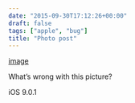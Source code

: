 ```yaml
---
date: "2015-09-30T17:12:26+00:00"
draft: false
tags: ["apple", "bug"]
title: "Photo post"
---
```

[image](/img/2015-09-30-photo-post/e8d2a15d0ad8eb97695f2066d1e1a1cf1c44994d759236fb99417ea3305428e4.jpg)



What’s wrong with this picture?

iOS 9.0.1

